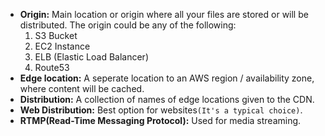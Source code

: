 * **Origin:** Main location or origin where all your files are stored or will be distributed. The origin could be any of the following:
  1. S3 Bucket
  2. EC2 Instance
  3. ELB (Elastic Load Balancer)
  4. Route53
* **Edge location:** A seperate location to an AWS region / availability zone, where content will be cached.  
* **Distribution:** A collection of names of edge locations given to the CDN.  
* **Web Distribution:** Best option for websites`(It's a typical choice)`.
* **RTMP(Read-Time Messaging Protocol):** Used for media streaming.
